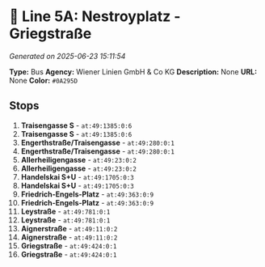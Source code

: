 # 🚌 Line 5A: Nestroyplatz - Griegstraße

*Generated on 2025-06-23 15:11:54*

**Type:** Bus
**Agency:** Wiener Linien GmbH & Co KG
**Description:** None
**URL:** None
**Color:** `#0A295D`

## Stops

1. **Traisengasse S** - `at:49:1385:0:6`
2. **Traisengasse S** - `at:49:1385:0:6`
3. **Engerthstraße/Traisengasse** - `at:49:280:0:1`
4. **Engerthstraße/Traisengasse** - `at:49:280:0:1`
5. **Allerheiligengasse** - `at:49:23:0:2`
6. **Allerheiligengasse** - `at:49:23:0:2`
7. **Handelskai S+U** - `at:49:1705:0:3`
8. **Handelskai S+U** - `at:49:1705:0:3`
9. **Friedrich-Engels-Platz** - `at:49:363:0:9`
10. **Friedrich-Engels-Platz** - `at:49:363:0:9`
11. **Leystraße** - `at:49:781:0:1`
12. **Leystraße** - `at:49:781:0:1`
13. **Aignerstraße** - `at:49:11:0:2`
14. **Aignerstraße** - `at:49:11:0:2`
15. **Griegstraße** - `at:49:424:0:1`
16. **Griegstraße** - `at:49:424:0:1`